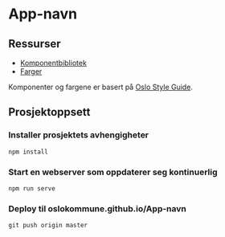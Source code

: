 # App-navn

## Ressurser
- [Komponentbibliotek](https://tuuturu.github.io/vue/)
- [Farger](https://styleguide.oslo.kommune.no/#/pattern/globals-colors-palette)

Komponenter og fargene er basert på [Oslo Style Guide](https://styleguide.oslo.kommune.no/).  

## Prosjektoppsett
### Installer prosjektets avhengigheter
```
npm install
```

### Start en webserver som oppdaterer seg kontinuerlig
```
npm run serve
```

### Deploy til oslokommune.github.io/App-navn
```
git push origin master
```


